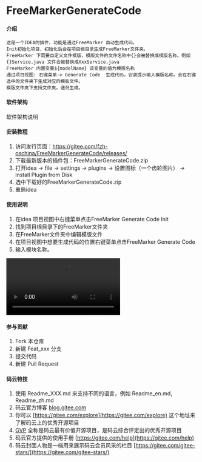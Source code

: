 # FreeMarkerGenerateCode

#### 介绍
    这是一个IDEA的插件，功能是通过FreeMarker 自动生成代码。
    Init初始化项目，初始化后会在项目根目录生成FreeMarker文件夹。
    FreeMarker 下需要自定义文件模版，模版文件的文件名称中{}会被替换成模版名称。例如{}Service.java 文件会被替换成XxxService.java
    FreeMarker 内置变量${modelName} 该变量的值为模版名称
    通过项目视图: 右键菜单-> Generate Code  生成代码，安装提示输入模版名称。会在右键选中的文件夹下生成对应的模版文件。
    模版文件夹下支持文件夹。递归生成。
#### 软件架构
软件架构说明


#### 安装教程

1. 访问发行页面：https://gitee.com/fzh-oschina/FreeMarkerGenerateCode/releases/
2. 下载最新版本的插件包：FreeMarkerGenerateCode.zip
3. 打开idea -> file -> settings -> plugins -> 设置图标（一个齿轮图片） -> install Plugin from Disk 
3. 选中下载好的FreeMarkerGenerateCode.zip
4. 重启idea

#### 使用说明

1. 在idea 项目视图中右键菜单点击FreeMarker Generate Code Init
2. 找到项目根目录下的FreeMarker文件夹
3. 在FreeMarker文件夹中编辑模版文件
4. 在项目视图中想要生成代码的位置右键菜单点击FreeMarker Generate Code
5. 输入模块名称。

![输入图片说明](https://fengzhihao.xyz/r/video/FreeMarkerGenerateCode.mp4 "在这里输入图片标题")

#### 参与贡献

1. Fork 本仓库
2. 新建 Feat_xxx 分支
3. 提交代码
4. 新建 Pull Request


#### 码云特技

1. 使用 Readme\_XXX.md 来支持不同的语言，例如 Readme\_en.md, Readme\_zh.md
2. 码云官方博客 [blog.gitee.com](https://blog.gitee.com)
3. 你可以 [https://gitee.com/explore](https://gitee.com/explore) 这个地址来了解码云上的优秀开源项目
4. [GVP](https://gitee.com/gvp) 全称是码云最有价值开源项目，是码云综合评定出的优秀开源项目
5. 码云官方提供的使用手册 [https://gitee.com/help](https://gitee.com/help)
6. 码云封面人物是一档用来展示码云会员风采的栏目 [https://gitee.com/gitee-stars/](https://gitee.com/gitee-stars/)